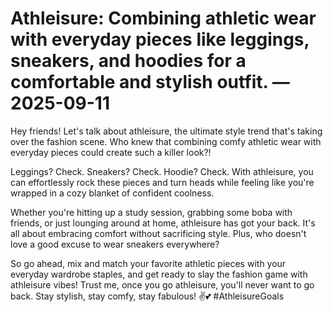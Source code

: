 # Athleisure: Combining athletic wear with everyday pieces like leggings, sneakers, and hoodies for a comfortable and stylish outfit. — 2025-09-11

Hey friends! Let's talk about athleisure, the ultimate style trend that's taking over the fashion scene. Who knew that combining comfy athletic wear with everyday pieces could create such a killer look?!

Leggings? Check. Sneakers? Check. Hoodie? Check. With athleisure, you can effortlessly rock these pieces and turn heads while feeling like you're wrapped in a cozy blanket of confident coolness.

Whether you're hitting up a study session, grabbing some boba with friends, or just lounging around at home, athleisure has got your back. It's all about embracing comfort without sacrificing style. Plus, who doesn't love a good excuse to wear sneakers everywhere?

So go ahead, mix and match your favorite athletic pieces with your everyday wardrobe staples, and get ready to slay the fashion game with athleisure vibes! Trust me, once you go athleisure, you'll never want to go back. Stay stylish, stay comfy, stay fabulous! ✌️💕 #AthleisureGoals